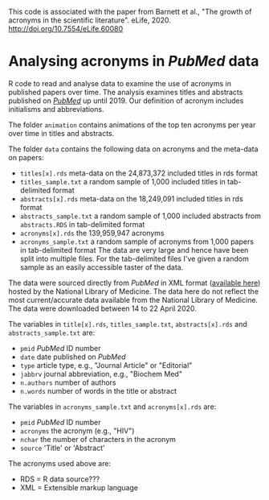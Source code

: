 This code is associated with the paper from Barnett et al., "The growth of acronyms in the scientific literature". eLife, 2020. http://doi.org/10.7554/eLife.60080

# Analysing acronyms in _PubMed_ data

R code to read and analyse data to examine the use of acronyms in published papers over time. The analysis examines titles and abstracts published on [_PubMed_](https://pubmed.ncbi.nlm.nih.gov/) up until 2019. Our definition of acronym includes initialisms and abbreviations.

The folder `animation` contains animations of the top ten acronyms per year over time in titles and abstracts.

The folder `data` contains the following data on acronyms and the meta-data on papers:
* `titles[x].rds` meta-data on the 24,873,372 included titles in rds format
* `titles_sample.txt` a random sample of 1,000 included titles in tab-delimited format
* `abstracts[x].rds` meta-data on the 18,249,091 included titles in rds format
* `abstracts_sample.txt` a random sample of 1,000 included abstracts from `abstracts.RDS` in tab-delimited format
* `acronyms[x].rds` the 139,959,947 acronyms 
* `acronyms_sample.txt` a random sample of acronyms from 1,000 papers in tab-delimited format 
The data are very large and hence have been split into multiple files. For the tab-delimited files I've given a random sample as an easily accessible taster of the data.

The data were sourced directly from _PubMed_ in XML format ([available here](ftp://ftp.ncbi.nlm.nih.gov/pubmed/baseline/)) hosted by the National Library of Medicine. The data here do not reflect the most current/accurate data available from the National Library of Medicine. The data were downloaded between 14 to 22 April 2020.

The variables in `title[x].rds`, `titles_sample.txt`, `abstracts[x].rds` and `abstracts_sample.txt` are:
* `pmid` _PubMed_ ID number
* `date` date published on _PubMed_
* `type` article type, e.g., "Journal Article" or "Editorial"
* `jabbrv` journal abbreviation, e.g., "Biochem Med"
* `n.authors` number of authors
* `n.words` number of words in the title or abstract

The variables in `acronyms_sample.txt` and `acronyms[x].rds` are:
* `pmid` _PubMed_ ID number
* `acronyms` the acronym (e.g., "HIV")
* `nchar` the number of characters in the acronym
* `source` 'Title' or 'Abstract'

The acronyms used above are:
* RDS = R data source???
* XML = Extensible markup language
